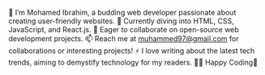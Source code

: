 👋 I’m Mohamed Ibrahim, a budding web developer passionate about creating user-friendly websites.
🌱 Currently diving into HTML, CSS, JavaScript, and React.js.
💞️ Eager to collaborate on open-source web development projects.
📫 Reach me at muhammed97@gmail.com for collaborations or interesting projects!
⚡ I love writing about the latest tech trends, aiming to demystify technology for my readers.
🧑‍💻 Happy Coding🙌

